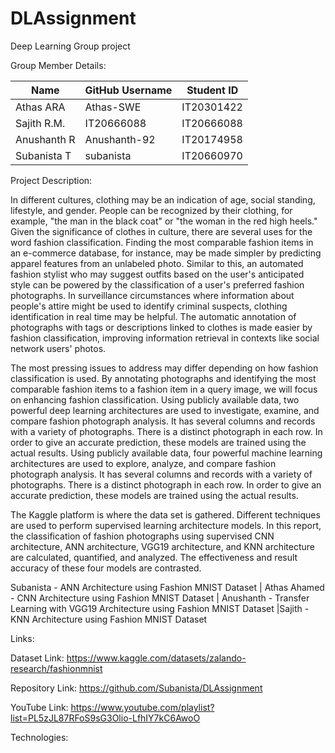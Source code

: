 # DLAssignment
Deep Learning Group project

Group Member Details:

| Name        | GitHub Username     | Student ID     |
|-------------|---------------------|----------------|
| Athas ARA   |  Athas-SWE          | IT20301422     |
| Sajith R.M. | IT20666088          | IT20666088     |
| Anushanth R | Anushanth-92        | IT20174958     |
| Subanista T |  subanista          | IT20660970     |

Project Description:

In different cultures, clothing may be an indication of age, social standing, lifestyle, and gender. People can be recognized by their clothing, for example, "the man in the black coat" or "the woman in the red high heels." Given the significance of clothes in culture, there are several uses for the word fashion classification. Finding the most comparable fashion items in an e-commerce database, for instance, may be made simpler by predicting apparel features from an unlabeled photo. Similar to this, an automated fashion stylist who may suggest outfits based on the user's anticipated style can be powered by the classification of a user's preferred fashion photographs. In surveillance circumstances where information about people's attire might be used to identify criminal suspects, clothing identification in real time may be helpful. The automatic annotation of photographs with tags or descriptions linked to clothes is made easier by fashion classification, improving information retrieval in contexts like social network users' photos.

The most pressing issues to address may differ depending on how fashion classification is used. By annotating photographs and identifying the most comparable fashion items to a fashion item in a query image, we will focus on enhancing fashion classification. Using publicly available data, two powerful deep learning architectures are used to investigate, examine, and compare fashion photograph analysis. It has several columns and records with a variety of photographs. There is a distinct photograph in each row. In order to give an accurate prediction, these models are trained using the actual results. Using publicly available data, four powerful machine learning architectures are used to explore, analyze, and compare fashion photograph analysis. It has several columns and records with a variety of photographs. There is a distinct photograph in each row. In order to give an accurate prediction, these models are trained using the actual results.

The Kaggle platform is where the data set is gathered. Different techniques are used to perform supervised learning architecture models. In this report, the classification of fashion photographs using supervised CNN architecture, ANN architecture, VGG19 architecture, and KNN architecture are calculated, quantified, and analyzed. The effectiveness and result accuracy of these four models are contrasted.

Subanista  - ANN Architecture using Fashion MNIST Dataset | Athas Ahamed - CNN Architecture using Fashion MNIST Dataset | Anushanth - Transfer Learning with VGG19 Architecture using Fashion MNIST Dataset |Sajith  - KNN Architecture using Fashion MNIST Dataset

Links:

Dataset Link: https://www.kaggle.com/datasets/zalando-research/fashionmnist

Repository Link: https://github.com/Subanista/DLAssignment

YouTube Link: https://www.youtube.com/playlist?list=PL5zJL87RFoS9sG3Olio-LfhIY7kC6AwoO 



Technologies: 
